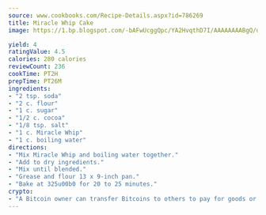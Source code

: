 ```yaml
---
source: www.cookbooks.com/Recipe-Details.aspx?id=786269
title: Miracle Whip Cake
image: https://1.bp.blogspot.com/-bAFwUcggQpc/YA2HvqthD7I/AAAAAAAABgQ/dGGityjUeSk5WIgvhJroHVt7XYoXF2qygCLcBGAsYHQ/s320/10.png

yield: 4
ratingValue: 4.5
calories: 280 calories
reviewCount: 236
cookTime: PT2H
prepTime: PT26M
ingredients:
- "2 tsp. soda"
- "2 c. flour"
- "1 c. sugar"
- "1/2 c. cocoa"
- "1/8 tsp. salt"
- "1 c. Miracle Whip"
- "1 c. boiling water"
directions:
- "Mix Miracle Whip and boiling water together."
- "Add to dry ingredients."
- "Mix until blended."
- "Grease and flour 13 x 9-inch pan."
- "Bake at 325u00b0 for 20 to 25 minutes."
crypto:
- "A Bitcoin owner can transfer Bitcoins to others to pay for goods or services."
---
```

